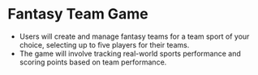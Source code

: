 # Fantasy Team Game
- Users will create and manage fantasy 
teams for a team sport of your choice, selecting up to five players for their 
teams. 
- The game will involve tracking real-world sports performance and 
scoring points based on team performance.